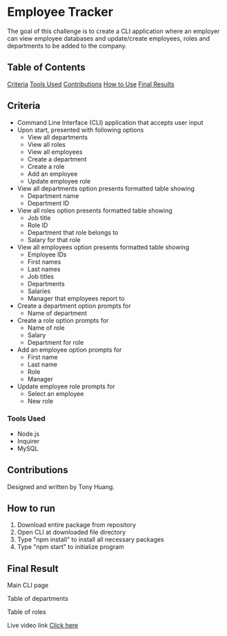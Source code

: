 # Employee Tracker  
The goal of this challenge is to create a CLI application where an employer can view employee databases and update/create employees, roles and departments to be added to the company.

## Table of Contents
[Criteria](#criteria)
[Tools Used](#tools-used)
[Contributions](#contributions)
[How to Use](#how-to-run)
[Final Results](#final-result)

## Criteria
* Command Line Interface (CLI) application that accepts user input
* Upon start, presented with following options
    * View all departments
    * View all roles
    * View all employees
    * Create a department
    * Create a role
    * Add an employee
    * Update employee role
* View all departments option presents formatted table showing
    * Department name
    * Department ID
* View all roles option presents formatted table showing
    * Job title
    * Role ID
    * Department that role belongs to
    * Salary for that role
* View all employees option presents formatted table showing
    * Employee IDs
    * First names
    * Last names
    * Job titles
    * Departments
    * Salaries
    * Manager that employees report to
* Create a department option prompts for
    * Name of department
* Create a role option prompts for
    * Name of role
    * Salary
    * Department for role
* Add an employee option prompts for
    * First name
    * Last name
    * Role
    * Manager
* Update employee role prompts for
    * Select an employee
    * New role

### Tools Used
* Node.js
* Inquirer
* MySQL

## Contributions
Designed and written by Tony Huang.

## How to run
1. Download entire package from repository
2. Open CLI at downloaded file directory
3. Type "npm install" to install all necessary packages
4. Type "npm start" to initialize program

## Final Result
Main CLI page
<img src='' alt=''/>

Table of departments
<img src='' alt=''/>

Table of roles
<img src='' alt=''/>

Live video link
<a href=''>Click here</a>